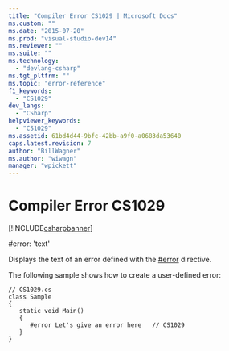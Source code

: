 ```yaml
---
title: "Compiler Error CS1029 | Microsoft Docs"
ms.custom: ""
ms.date: "2015-07-20"
ms.prod: "visual-studio-dev14"
ms.reviewer: ""
ms.suite: ""
ms.technology: 
  - "devlang-csharp"
ms.tgt_pltfrm: ""
ms.topic: "error-reference"
f1_keywords: 
  - "CS1029"
dev_langs: 
  - "CSharp"
helpviewer_keywords: 
  - "CS1029"
ms.assetid: 61bd4d44-9bfc-42bb-a9f0-a0683da53640
caps.latest.revision: 7
author: "BillWagner"
ms.author: "wiwagn"
manager: "wpickett"
---
```

# Compiler Error CS1029
[!INCLUDE[csharpbanner](../../../csharp/includes/csharpbanner.md)]

\#error: 'text'  
  
 Displays the text of an error defined with the [#error](../../../csharp/language-reference/preprocessor-directives/preprocessor-error.md) directive.  
  
 The following sample shows how to create a user-defined error:  
  
```  
// CS1029.cs  
class Sample  
{  
   static void Main()  
   {  
      #error Let's give an error here   // CS1029  
   }  
}  
```